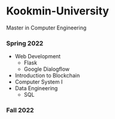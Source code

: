 # Kookmin-University

Master in Computer Engineering

### Spring 2022

- Web Development
  -  Flask
  -  Google Dialogflow
- Introduction to Blockchain
- Computer System I
- Data Engineering
  -  SQL

### Fall 2022
